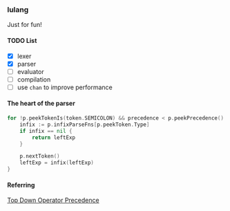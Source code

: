 ### lulang

Just for fun!

#### TODO List

* [x] lexer
* [x] parser
* [ ] evaluator
* [ ] compilation
* [ ] use `chan` to improve performance

#### The heart of the parser

```go
for !p.peekTokenIs(token.SEMICOLON) && precedence < p.peekPrecedence() {
    infix := p.infixParseFns[p.peekToken.Type]
    if infix == nil {
        return leftExp
    }

    p.nextToken()
    leftExp = infix(leftExp)
}
```

#### Referring

[Top Down Operator Precedence](https://tdop.github.io/)

